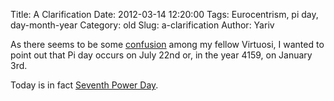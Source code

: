 Title: A Clarification
Date: 2012-03-14 12:20:00
Tags: Eurocentrism, pi day, day-month-year
Category: old
Slug: a-clarification
Author: Yariv


As there seems to be some <a href="http://en.wikipedia.org/wiki/Date_format#Date_format">confusion</a> among my fellow Virtuosi, I wanted to point out that Pi day occurs on July 22nd or, in the year 4159, on January 3rd.

Today is in fact <a href="http://en.wikipedia.org/wiki/Waring%27s_problem">Seventh Power Day</a>.

